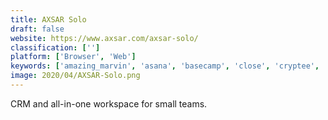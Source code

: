 ```yaml
---
title: AXSAR Solo
draft: false 
website: https://www.axsar.com/axsar-solo/
classification: ['']
platform: ['Browser', 'Web']
keywords: ['amazing_marvin', 'asana', 'basecamp', 'close', 'cryptee', 'evernote', 'inbox_by_zendesk', 'insightly', 'jira', 'microsoft_planner', 'pipedrive', 'plutio', 'salesflare', 'salesforce', 'trello', 'vtiger_crm', 'zendesk_sell', 'zoho_crm']
image: 2020/04/AXSAR-Solo.png
---
```

CRM and all-in-one workspace for small teams.